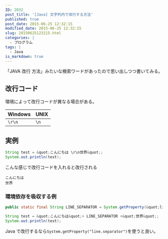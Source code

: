 ```yaml
---
ID: 2032
post_title: '[Java] 文字列内で改行する方法'
published: true
post_date: 2015-06-25 12:32:15
modified_date: 2015-06-25 12:32:15
slug: 20150625123215.html
categories: |
  - プログラム
tags: |
  - Java
is_markdown: true
---
```

「JAVA 改行 方法」みたいな検索ワードがあったので思い出しつつ書いてみる。
<!--more-->

## 改行コード

環境によって改行コードが異なる場合がある。

| Windows | UNIX |
| --- | --- |
| `\r\n` | `\n` |


## 実例

```java
String test = &quot;こんにちは \r\n世界&quot;;
System.out.println(test);
```

こんな感じで改行コードを入れると改行される

```
こんにちは
世界
```

### 環境依存を吸収する例

```java
public static final String LINE_SEPARATOR = System.getProperty(&quot;line.separator&quot;);

String test = &quot;こんにちは&quot;+ LINE_SEPARATOR +&quot;世界&quot;;
System.out.println(test);
```

Java で改行するなら`System.getProperty("line.separator")`を使うと良い。